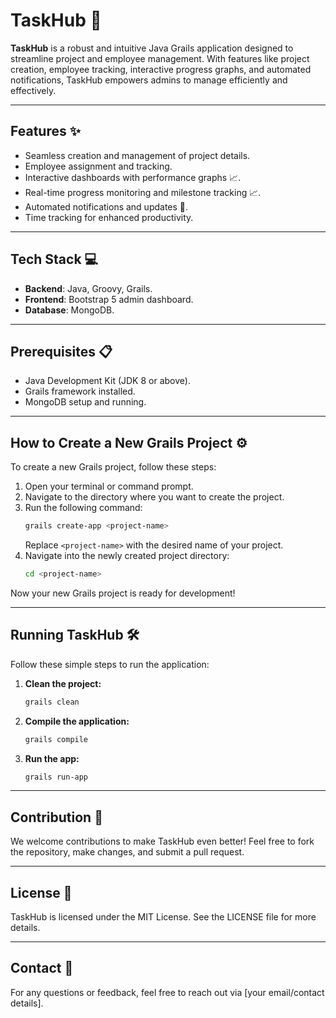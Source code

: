 # TaskHub 🚀

**TaskHub** is a robust and intuitive Java Grails application designed to streamline project and employee management. With features like project creation, employee tracking, interactive progress graphs, and automated notifications, TaskHub empowers admins to manage efficiently and effectively.

---

## Features ✨
- Seamless creation and management of project details.
- Employee assignment and tracking.
- Interactive dashboards with performance graphs 📈.
- Real-time progress monitoring and milestone tracking 📈.
- Automated notifications and updates 🔔.
- Time tracking for enhanced productivity.

---

## Tech Stack 💻
- **Backend**: Java, Groovy, Grails.
- **Frontend**: Bootstrap 5 admin dashboard.
- **Database**: MongoDB.

---

## Prerequisites 📋
- Java Development Kit (JDK 8 or above).
- Grails framework installed.
- MongoDB setup and running.

---

## How to Create a New Grails Project ⚙️
To create a new Grails project, follow these steps:

1. Open your terminal or command prompt.
2. Navigate to the directory where you want to create the project.
3. Run the following command:
   ```bash
   grails create-app <project-name>
   ```
   Replace `<project-name>` with the desired name of your project.
4. Navigate into the newly created project directory:
   ```bash
   cd <project-name>
   ```

Now your new Grails project is ready for development!

---

## Running TaskHub 🛠️
Follow these simple steps to run the application:

1. **Clean the project:**
   ```bash
   grails clean
   ```

2. **Compile the application:**
   ```bash
   grails compile
   ```

3. **Run the app:**
   ```bash
   grails run-app
   ```

---

## Contribution 🤝
We welcome contributions to make TaskHub even better! Feel free to fork the repository, make changes, and submit a pull request.

---

## License 📄
TaskHub is licensed under the MIT License. See the LICENSE file for more details.

---

## Contact 📩
For any questions or feedback, feel free to reach out via [your email/contact details].

